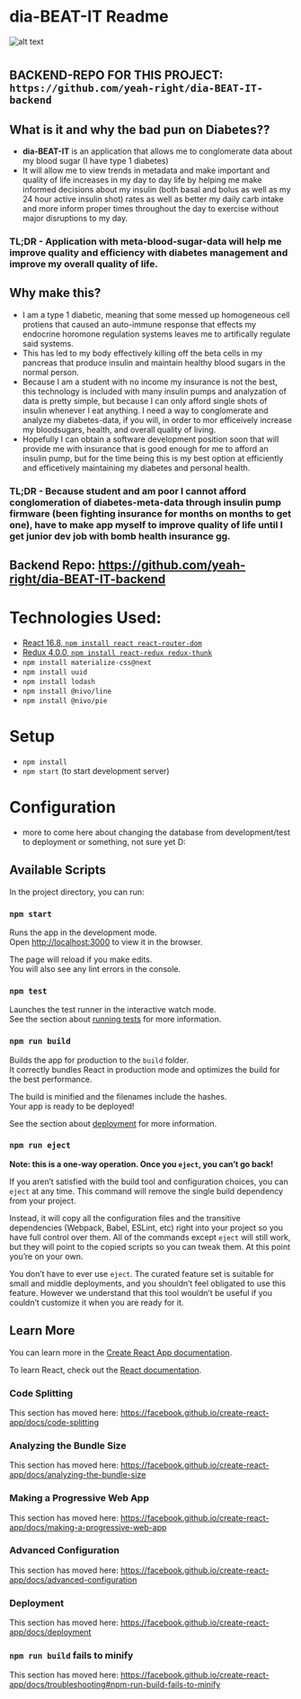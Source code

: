 
# dia-BEAT-IT Readme

![alt text](https://i.imgur.com/cPBt8fl.png "Type 1 Diabetes Image")
# 
## BACKEND-REPO FOR THIS PROJECT: `https://github.com/yeah-right/dia-BEAT-IT-backend`
## What is it and why the bad pun on Diabetes??
- **dia-BEAT-IT** is an application that allows me to conglomerate data about my blood sugar (I have type 1 diabetes)
- It will allow me to view trends in metadata and make important and quality of life increases in my day to day life by helping me make informed decisions about my insulin (both basal and bolus as well as my 24 hour active insulin shot) rates as well as better my daily carb intake and more inform proper times throughout the day to exercise without major disruptions to my day.
### **TL;DR** - Application with meta-blood-sugar-data will help me improve quality and efficiency with diabetes management and improve my overall quality of life.

## Why make this?
- I am a type 1 diabetic, meaning that some messed up homogeneous cell protiens that caused an auto-immune response that effects my endocrine horomone regulation systems leaves me to artifically regulate said systems. 
- This has led to my body effectively killing off the beta cells in my pancreas that produce insulin and maintain healthy blood sugars in the normal person.  
- Because I am a student with no income my insurance is not the best, this technology is included with many insulin pumps and analyzation of data is pretty simple, but because I can only afford single shots of insulin whenever I eat anything. I need a way to conglomerate and analyze my diabetes-data, if you will, in order to mor efficeively increase my bloodsugars, health, and overall quality of living. 
- Hopefully I can obtain a software development position soon that will provide me with insurance that is good enough for me to afford an insulin pump, but for the time being this is my best option at efficiently and efficetively maintaining my diabetes and personal health. 

### **TL;DR** - Because student and am poor I cannot afford conglomeration of diabetes-meta-data through insulin pump firmware (been fighting insurance for months on months to get one), have to make app myself to improve quality of life until I get junior dev job with bomb health insurance gg. 

## Backend Repo: https://github.com/yeah-right/dia-BEAT-IT-backend

# Technologies Used:
- [React 16.8, `npm install react react-router-dom`](https://reactjs.org/)
- [Redux 4.0.0, `npm install react-redux redux-thunk`](https://redux.js.org)
- `npm install materialize-css@next`
- `npm install uuid`
- `npm install lodash`
- `npm install @nivo/line`
- `npm install @nivo/pie`

# Setup 
- `npm install`
- `npm start` (to start development server)


# Configuration
* more to come here about changing the database from development/test to deployment or something, not sure yet D:



## Available Scripts

In the project directory, you can run:

### `npm start`

Runs the app in the development mode.<br>
Open [http://localhost:3000](http://localhost:3000) to view it in the browser.

The page will reload if you make edits.<br>
You will also see any lint errors in the console.

### `npm test`

Launches the test runner in the interactive watch mode.<br>
See the section about [running tests](https://facebook.github.io/create-react-app/docs/running-tests) for more information.

### `npm run build`

Builds the app for production to the `build` folder.<br>
It correctly bundles React in production mode and optimizes the build for the best performance.

The build is minified and the filenames include the hashes.<br>
Your app is ready to be deployed!

See the section about [deployment](https://facebook.github.io/create-react-app/docs/deployment) for more information.

### `npm run eject`

**Note: this is a one-way operation. Once you `eject`, you can’t go back!**

If you aren’t satisfied with the build tool and configuration choices, you can `eject` at any time. This command will remove the single build dependency from your project.

Instead, it will copy all the configuration files and the transitive dependencies (Webpack, Babel, ESLint, etc) right into your project so you have full control over them. All of the commands except `eject` will still work, but they will point to the copied scripts so you can tweak them. At this point you’re on your own.

You don’t have to ever use `eject`. The curated feature set is suitable for small and middle deployments, and you shouldn’t feel obligated to use this feature. However we understand that this tool wouldn’t be useful if you couldn’t customize it when you are ready for it.

## Learn More

You can learn more in the [Create React App documentation](https://facebook.github.io/create-react-app/docs/getting-started).

To learn React, check out the [React documentation](https://reactjs.org/).

### Code Splitting

This section has moved here: https://facebook.github.io/create-react-app/docs/code-splitting

### Analyzing the Bundle Size

This section has moved here: https://facebook.github.io/create-react-app/docs/analyzing-the-bundle-size

### Making a Progressive Web App

This section has moved here: https://facebook.github.io/create-react-app/docs/making-a-progressive-web-app

### Advanced Configuration

This section has moved here: https://facebook.github.io/create-react-app/docs/advanced-configuration

### Deployment

This section has moved here: https://facebook.github.io/create-react-app/docs/deployment

### `npm run build` fails to minify

This section has moved here: https://facebook.github.io/create-react-app/docs/troubleshooting#npm-run-build-fails-to-minify
